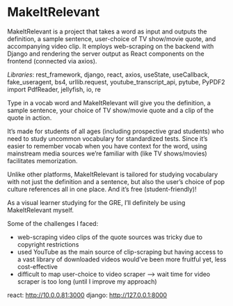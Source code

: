 # MakeItRelevant


MakeItRelevant is a project that takes a word as input and outputs the definition, a sample sentence, user-choice of TV show/movie quote, and accompanying video clip. It employs web-scraping on the backend with Django and rendering the server output as React components on the frontend (connected via axios). 

_Libraries_: rest_framework, django, react, axios, useState, useCallback, fake_useragent, bs4, urllib.request, youtube_transcript_api, pytube, PyPDF2 import PdfReader, jellyfish, io, re

Type in a vocab word and MakeItRelevant will give you the definition, a sample sentence, your choice of TV show/movie quote and a clip of the quote in action. 

It’s made for students of all ages (including prospective grad students) who need to study uncommon vocabulary for standardized tests. Since it’s easier to remember vocab when you have context for the word, using mainstream media sources we’re familiar with (like TV shows/movies) facilitates memorization.

Unlike other platforms, MakeItRelevant is tailored for studying vocabulary with not just the definition and a sentence, but also the user’s choice of pop culture references all in one place. And it’s free (student-friendly)!

As a visual learner studying for the GRE, I’ll definitely be using MakeItRelevant myself.

Some of the challenges I faced:
- web-scraping video clips of the quote sources was tricky due to copyright restrictions
- used YouTube as the main source of clip-scraping but having access to a vast library of downloaded videos would’ve been more fruitful yet, less cost-effective
- difficult to map user-choice to video scraper —> wait time for video scraper is too long (until I improve my approach) 


react: http://10.0.0.81:3000
django: http://127.0.0.1:8000
